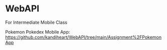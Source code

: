 # WebAPI
For Intermediate Mobile Class

Pokemon Pokedex Mobile App:
https://github.com/kandiheart/WebAPI/tree/main/Assignment%2FPokemonApp
